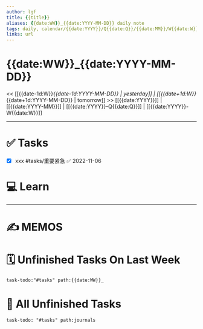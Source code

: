 ```yaml
---
author: lgf
title: {{title}}
aliases: {{date:WW}}_{{date:YYYY-MM-DD}} daily note
tags: daily, calendar/{{date:YYYY}}/Q{{date:Q}}/{{date:MM}}/W{{date:W}}
links: url
---
```

# {{date:WW}}_{{date:YYYY-MM-DD}}
<<   [[{{date-1d:W}}_{{date-1d:YYYY-MM-DD}} | yesterday]]   |   [[{{date+1d:W}}_{{date+1d:YYYY-MM-DD}} | tomorrow]]   >>
[[{{date:YYYY}}]]   |   [[{{date:YYYY-MM}}]]   |   [[{{date:YYYY}}-Q{{date:Q}}]]   |   [[{{date:YYYY}}-W{{date:W}}]]

---
# ✅ Tasks
- [x] xxx #tasks/重要紧急 ✅ 2022-11-06
 

# 💻 Learn



---
# ✍️ MEMOS



# 🗓️ Unfinished Tasks On Last Week

```query
task-todo:"#tasks" path:{{date:WW}}_
```



# 📌 All Unfinished Tasks

```query
task-todo: "#tasks" path:journals
```

